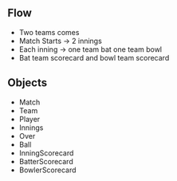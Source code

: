 ## Flow
- Two teams comes
- Match Starts -> 2 innings
- Each inning -> one team bat one team bowl
- Bat team scorecard and bowl team scorecard

## Objects
- Match
- Team
- Player
- Innings
- Over
- Ball
- InningScorecard
- BatterScorecard
- BowlerScorecard


